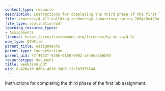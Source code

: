 ```yaml
---
content_type: resource
description: Instructions for completing the third phase of the first lab assignment.
file: /courses/4-411-building-technology-laboratory-spring-2004/8e420a100604481034b01fe7b3976644_week3s04.pdf
file_type: application/pdf
learning_resource_types:
- Assignments
license: https://creativecommons.org/licenses/by-nc-sa/4.0/
ocw_type: OCWFile
parent_title: Assignments
parent_type: CourseSection
parent_uid: 47f4033f-8306-6168-0902-a7edea3b6b60
resourcetype: Document
title: week3s04.pdf
uid: 8e420a10-0604-4810-34b0-1fe7b3976644
---
```

Instructions for completing the third phase of the first lab assignment.